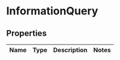 
# InformationQuery

## Properties
Name | Type | Description | Notes
------------ | ------------- | ------------- | -------------



